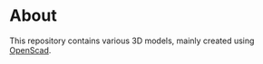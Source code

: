 # About

This repository contains various 3D models, mainly created using [OpenScad](https://openscad.org/).